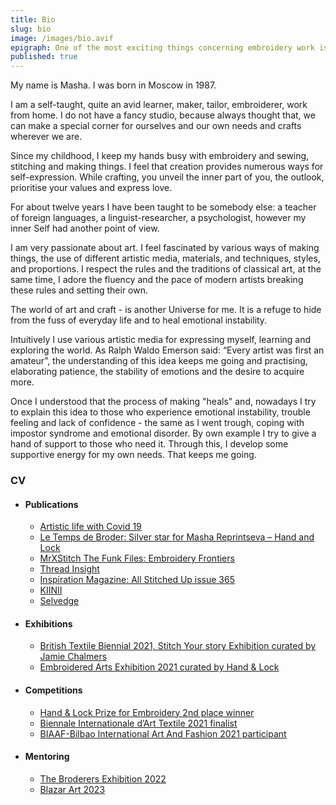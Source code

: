 ```yaml
---
title: Bio
slug: bio
image: /images/bio.avif
epigraph: One of the most exciting things concerning embroidery work is that any embroidered piece, even being made in an awkward corner of a workshop, paradoxically, has a chance to live a long and noble life. It may live far longer than any human does.
published: true
---
```


My name is Masha. I was born in Moscow in 1987.

I am a self-taught, quite an avid learner, maker, tailor, embroiderer, work from home. I do not have a fancy studio, because always thought that, we can make a special corner for ourselves and our own needs and crafts wherever we are.

Since my childhood, I keep my hands busy with embroidery and sewing, stitching and making things. I feel that creation provides numerous ways for self-expression. While crafting, you unveil the inner part of you, the outlook, prioritise your values and express love.

For about twelve years I have been taught to be somebody else: a teacher of foreign languages, a linguist-researcher, a psychologist, however my inner Self had another point of view.

I am very passionate about art. I feel fascinated by various ways of making things, the use of different artistic media, materials, and techniques, styles, and proportions. I respect the rules and the traditions of classical art, at the same time, I adore the fluency and the pace of modern artists breaking these rules and setting their own.

The world of art and craft - is another Universe for me. It is a refuge to hide from the fuss of everyday life and to heal emotional instability.

Intuitively I use various artistic media for expressing myself, learning and exploring the world. As Ralph Waldo Emerson said: “Every artist was first an amateur”, the understanding of this idea keeps me going and practising, elaborating patience, the stability of emotions and the desire to acquire more.

Once I understood that the process of making "heals" and, nowadays I try to explain this idea to those who experience emotional instability, trouble feeling and lack of confidence - the same as I went trough, coping with impostor syndrome and emotional disorder. By own example I try to give a hand of support to those who need it. Through this, I develop some supportive energy for my own needs. That keeps me going.

### CV

- #### Publications
  - <a href="https://www.letempsdebroder.com/en/articles-en/artistic-life-with-covid-19/" target="_blank" rel="noopener noreferrer">Artistic life with Covid 19</a>
  - <a href="https://www.letempsdebroder.com/en/articles-en/silver-star-for-masha-reprintseva-hand-and-lock/" target="_blank" rel="noopener noreferrer">Le Temps de Broder: Silver star for Masha Reprintseva – Hand and Lock</a>
  - <a href="https://www.mrxstitch.com/masha-reprintseva/" target="_blank" rel="noopener noreferrer">MrXStitch The Funk Files: Embroidery Frontiers</a>
  - <a href="https://www.threadinsight.com/2021/10/22/masha-reprintseva/" target="_blank" rel="noopener noreferrer">Thread Insight</a>
  - <a href="https://mailchi.mp/inspirationsmagazine/embroidery-news-issue-462491?e=f5eedd3aef" target="_blank" rel="noopener noreferrer">Inspiration Magazine: All Stitched Up issue 365</a>
  - <a href="https://kiinii.com/blog/106313/" target="_blank" rel="noopener noreferrer">KIINII</a>
  - <a href="https://www.selvedge.org/blogs/selvedge/hand-lock-embroidery-prize-exhibition-2021" target="_blank" rel="noopener noreferrer">Selvedge</a>
- #### Exhibitions
  - <a href="https://www.mrxstitch.com/stitch-your-story-russia/masha-reprintseva/" target="_blank" rel="noopener noreferrer">British Textile Biennial 2021, Stitch Your story Exhibition curated by Jamie Chalmers</a>
  - <a href="https://coinstreet.org/whats-on/hand-lock-prize-embroidery-presents-embroidered-arts" target="_blank" rel="noopener noreferrer">Embroidered Arts Exhibition 2021 curated by Hand & Lock</a>
- #### Competitions
  - <a href="https://handembroidery.com/the-prize/prize-2020-categories/open-fashion-category/masha-reprintseva/" target="_blank" rel="noopener noreferrer">Hand & Lock Prize for Embroidery 2nd place winner</a>
  - <a href="https://biat-quiltexpo.com/" target="_blank" rel="noopener noreferrer">Biennale Internationale d’Art Textile 2021 finalist</a>
  - <a href="https://biaaf.com/" target="_blank" rel="noopener noreferrer">BIAAF-Bilbao International Art And Fashion 2021 participant</a>
- #### Mentoring
  - <a href="https://broderers-exhibition.co.uk/the-gift-of-my-motherland/#more-46806" target="_blank" rel="noopener noreferrer">The Broderers Exhibition 2022</a>
  - <a href="https://blazar.art/participants/darya-polozhentseva/" target="_blank" rel="noopener noreferrer">Blazar Art 2023</a>

